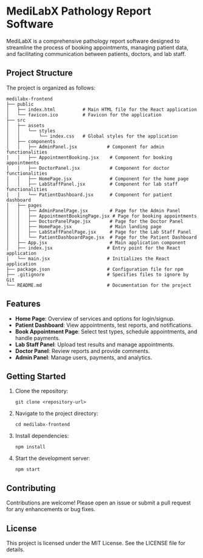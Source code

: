# MediLabX Pathology Report Software

MediLabX is a comprehensive pathology report software designed to streamline the process of booking appointments, managing patient data, and facilitating communication between patients, doctors, and lab staff.

## Project Structure

The project is organized as follows:

```
medilabx-frontend
├── public
│   ├── index.html          # Main HTML file for the React application
│   └── favicon.ico         # Favicon for the application
├── src
│   ├── assets
│   │   └── styles
│   │       └── index.css   # Global styles for the application
│   ├── components
│   │   ├── AdminPanel.jsx           # Component for admin functionalities
│   │   ├── AppointmentBooking.jsx    # Component for booking appointments
│   │   ├── DoctorPanel.jsx           # Component for doctor functionalities
│   │   ├── HomePage.jsx              # Component for the home page
│   │   ├── LabStaffPanel.jsx         # Component for lab staff functionalities
│   │   └── PatientDashboard.jsx      # Component for patient dashboard
│   ├── pages
│   │   ├── AdminPanelPage.jsx        # Page for the Admin Panel
│   │   ├── AppointmentBookingPage.jsx # Page for booking appointments
│   │   ├── DoctorPanelPage.jsx       # Page for the Doctor Panel
│   │   ├── HomePage.jsx              # Main landing page
│   │   ├── LabStaffPanelPage.jsx     # Page for the Lab Staff Panel
│   │   └── PatientDashboardPage.jsx  # Page for the Patient Dashboard
│   ├── App.jsx                       # Main application component
│   ├── index.jsx                    # Entry point for the React application
│   └── main.jsx                     # Initializes the React application
├── package.json                     # Configuration file for npm
├── .gitignore                       # Specifies files to ignore by Git
└── README.md                        # Documentation for the project
```

## Features

- **Home Page**: Overview of services and options for login/signup.
- **Patient Dashboard**: View appointments, test reports, and notifications.
- **Book Appointment Page**: Select test types, schedule appointments, and handle payments.
- **Lab Staff Panel**: Upload test results and manage appointments.
- **Doctor Panel**: Review reports and provide comments.
- **Admin Panel**: Manage users, payments, and analytics.

## Getting Started

1. Clone the repository:
   ```
   git clone <repository-url>
   ```

2. Navigate to the project directory:
   ```
   cd medilabx-frontend
   ```

3. Install dependencies:
   ```
   npm install
   ```

4. Start the development server:
   ```
   npm start
   ```

## Contributing

Contributions are welcome! Please open an issue or submit a pull request for any enhancements or bug fixes.

## License

This project is licensed under the MIT License. See the LICENSE file for details.